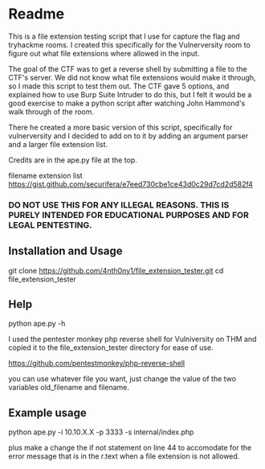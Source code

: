 # Readme

This is a file extension testing script that I use for capture the flag and tryhackme rooms. I created this specifically for the Vulnerversity room to figure out what file extensions where allowed in the input. 

The goal of the CTF was to get a reverse shell by submitting a file to the CTF's server. We did not know what file extensions would make it through, so I made this script to test them out. The CTF gave 5 options, and explained how to use Burp Suite Intruder to do this, but I felt it would be a good exercise to make a python script after watching John Hammond's walk through of the room. 

There he created a more basic version of this script, specifically for vulnerversity and I decided to add on to it by adding an argument parser and a larger file extension list. 

Credits are in the ape.py file at the top.  

filename extension list 
https://gist.github.com/securifera/e7eed730cbe1ce43d0c29d7cd2d582f4

### DO NOT USE THIS FOR ANY ILLEGAL REASONS. THIS IS PURELY INTENDED FOR EDUCATIONAL PURPOSES AND FOR LEGAL PENTESTING. 

## Installation and Usage 

git clone https://github.com/4nth0ny1/file_extension_tester.git
cd file_extension_tester

## Help
python ape.py -h 

I used the pentester monkey php reverse shell for Vulniversity on THM and copied it to the file_extension_tester directory for ease of use. 

https://github.com/pentestmonkey/php-reverse-shell

you can use whatever file you want, just change the value of the two variables old_filename and filename. 

## Example usage 

python ape.py -i 10.10.X.X -p 3333 -s internal/index.php

plus make a change the if not statement on line 44 to accomodate for the error message that is in the r.text when a file extension is not allowed. 


